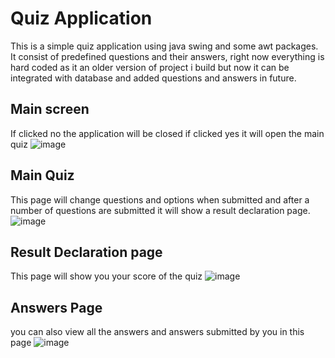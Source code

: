 
# Quiz Application 

This is a simple quiz application using java swing and some awt packages. It consist of predefined questions and their answers, right now everything is hard coded as it an older version of project i build but now it can be integrated with database and added questions and answers in future.

## Main screen
If clicked no the application will be closed if clicked yes it will open the main quiz
![image](https://github.com/Sourabh7singh/QuizApp-Java/assets/91777465/c821bc83-20d4-48af-8732-54f47a34d15c)

## Main Quiz
This page will change questions and options when submitted and after a number of questions are submitted it will show a result declaration page.
![image](https://github.com/Sourabh7singh/QuizApp-Java/assets/91777465/4af55708-46df-4e20-b51b-a23fecae855a)

## Result Declaration page
This page will show you your score of the quiz
![image](https://github.com/Sourabh7singh/QuizApp-Java/assets/91777465/34d90e87-2b33-4da3-bfd7-ebf353e173d8)

## Answers Page
you can also view all the answers and answers submitted by you in this page
![image](https://github.com/Sourabh7singh/QuizApp-Java/assets/91777465/3bb99d13-f868-4d69-ac34-18c6746d5011)


